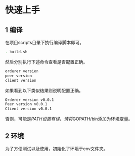 # 快速上手

## 1 编译

在项目scripts目录下执行编译脚本即可。

```bash
. build.sh
```

然后分别执行下述命令查看是否配置正确。

```bash
orderer version
peer version
client version
```

如果看到以下类似结果则说明配置正确。

```bash
Orderer version v0.0.1
Peer version v0.0.1
Client version v0.0.1
```

否则，可能是$PATH设置有误，请将$GOPATH/bin添加为环境变量。

## 2 环境

为了方便测试以及使用，初始化了环境于env文件夹。